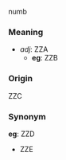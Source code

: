numb
### Meaning
+ _adj_: ZZA
    + __eg__: ZZB

### Origin

ZZC

### Synonym

__eg__: ZZD

+ ZZE


